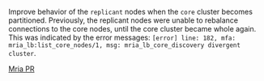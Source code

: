Improve behavior of the `replicant` nodes when the `core` cluster becomes partitioned.
Previously, the replicant nodes were unable to rebalance connections to the core nodes, until the core cluster became whole again.
This was indicated by the error messages: `[error] line: 182, mfa: mria_lb:list_core_nodes/1, msg: mria_lb_core_discovery divergent cluster`.

[Mria PR](https://github.com/emqx/mria/pull/123/files)
